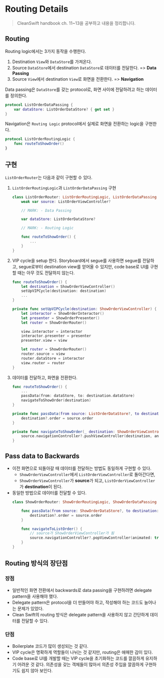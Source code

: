# Routing Details

> CleanSwift handbook ch. 11~13을 공부하고 내용을 정리합니다.

## Routing

Routing logic에서는 3가지 동작을 수행한다.

1. Destination `View`와 `DataStore`를 가져온다.
2. Source `DataStore`에서 destination `DataStore`로 데이터를 전달한다. => **Data Passing**
3. Source `View`에서 destination `View`로 화면을 전환한다. => **Navigation**

Data passing은 `DataStore`를 갖는 protocol로, 화면 사이에 전달하려고 하는 데이터를 정의한다.

```swift
protocol ListOrderDataPassing {
    var dataStore: ListOrderDataStore? { get set }
}
```

Navigation은 `Routing Logic` protocol에서 실제로 화면을 전환하는 logic을 구현한다.

```swift
protocol ListOrderRoutingLogic {
    func routeToShowOrder()
}
```

## 구현

`ListOrderRouter`는 다음과 같이 구현할 수 있다.

1. `ListOrderRoutingLogic`과 `ListOrderDataPassing` 구현
    ```swift
    class ListOrderRouter: ListOrderRoutingLogic, ListOrderDataPassing {
        weak var source: ListOrderViewController?

        // MARK: - Data Passing

        var dataStore: ListOrderDataStore?

        // MARK: - Routing Logic

        func routeToShowOrder() {
            ...
        }
    }
    ```
2. VIP cycle을 setup 한다. Storyboard에서 segue를 사용하면 segue를 전달하고, segue로부터 destination view를 얻어올 수 있지만, code base로 UI를 구현할 때는 아무 것도 전달하지 않는다.
    ```swift
    func routeToShowOrder() {
        let destination = ShowOrderViewController()
        setUpVIPCycle(destination: destination)
        ...
    }

    private func setUpVIPCycle(destination: ShowOrderViewController) {
        let interactor = ShowOrderInteractor()
        let presenter = ShowOrderPresenter()
        let router = ShowOrderRouter()

        view.interactor = interactor
        interactor.presenter = presenter
        presenter.view = view

        let router = ShowOrderRouter()
        router.source = view
        router.dataStore = interactor
        view.router = router
    }
    ```
3. 데이터를 전달하고, 화면을 전환한다.
    ```swift
    func routeToShowOrder() {
        ...
        passData(from: dataStore, to: destination.dataStore)
        navigateToShowOrder(destination)
    }

    private func passData(from source: ListOrderDataStore?, to destination: ShowOrderDataStore?) {
        destination?.order = source.order
    }

    private func navigateToShowOrder(_ destination: ShowOrderViewController) {
        source.navigationController?.pushViewController(destination, animated: true)
    }
    ```

## Pass data to Backwards

- 이전 화면으로 되돌아갈 때 데이터를 전달하는 방법도 동일하게 구현할 수 있다.
    - `ShowOrderViewController`에서 `ListOrderViewController`로 돌아간다면,
    - `ShowOrderViewController`가 **source**가 되고, `ListOrderViewController`가 **destination**이 된다.
- 동일한 방법으로 데이터를 전달할 수 있다.
    ```swift
    class ShowOrderRouter: ShowOrderRoutingLogic, ShowOrderDataPassing {

        func passData(from source: ShowOrderDataStore?, to destination: ListOrderDataStore?) {
            destination?.order = source.order
        }

        func navigateToListOrder() {
            // source가 ShowOrderViewController가 됨
            source.navigationController?.popViewController(animated: true)
        }
    }
    ```

## Routing 방식의 장단점

### 장점

- 일반적인 화면 전환에서 backwards로 data passing을 구현하려면 delegate pattern을 사용해야 했다.
- Delegate pattern은 protocol을 더 만들어야 하고, 작성해야 하는 코드도 늘어나는 문제가 있었다.
- Clean Swift의 routing 방식은 delegate pattern을 사용하지 않고 간단하게 데이터를 전달할 수 있다.

### 단점

- Boilerplate 코드가 많이 생성되는 것 같다.
- VIP cycle은 명확하게 역할들이 나뉘는 것 같지만, routing은 애매한 감이 있다.
- Code base로 UI를 개발할 때는 VIP cycle을 초기화하는 코드를 깔끔하게 유지하기 어려운 것 같다. 의존성을 갖는 객체들이 많아서 의존성 주입을 깔끔하게 구현하기도 쉽지 않아 보인다.
